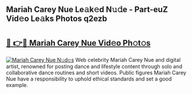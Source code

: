 ## Mariah Carey Nue Le𝚊k𝚎d N𝚞𝚍e - Part-euZ Vid𝚎o Le𝚊ks Photos q2ezb

# <h2><a href="http://fb2us44.evod.top/?m=Mariah+Carey+Nue">🔗 👉🔴 Mariah Carey Nue Vid𝚎o Ph𝚘t𝚘s</a></h2>

[![Mariah Carey Nue N𝚞d𝚎s](https://i.imgur.com/8V9OHl7.gif)](http://fb2us44.evod.top/?m=Mariah+Carey+Nue)
Web celebrity Mariah Carey Nue and digital artist, renowned for posting dance and lifestyle content through solo and collaborative dance routines and short videos. Public figures Mariah Carey Nue have a responsibility to uphold ethical standards and set a good example. 
